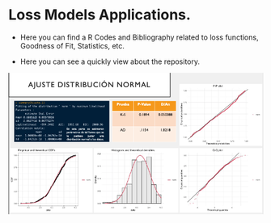 # Loss Models Applications.

- Here you can find a R Codes and Bibliography related to loss functions, Goodness of Fit, Statistics, etc.

- Here you can see a quickly view about the repository.  

![](https://github.com/EthanLeonel/Loss-Models/blob/main/R%20Codes/Vista.png)

